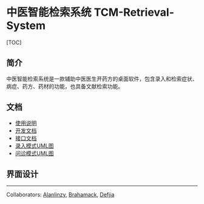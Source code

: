 # 中医智能检索系统 TCM-Retrieval-System

[TOC]

## 简介

​	中医智能检索系统是一款辅助中医医生开药方的桌面软件，包含录入和检索症状、病症、药方、药材的功能，也具备文献检索功能。	

## 文档

- [使用说明](Document/Usage.md)
- [开发文档](Document/Dev.md)
- [接口文档](Document/API.md)
- [录入模式UML图](Document/录入活动图.pdf)
- [问诊模式UML图](Document/问诊活动图.pdf)

## 界面设计



------

Collaborators: [Alanlinzy](https://github.com/alanlinzy), [Brahamack](https://github.com/brahamack), [Defjia](https://github.com/DefJia)